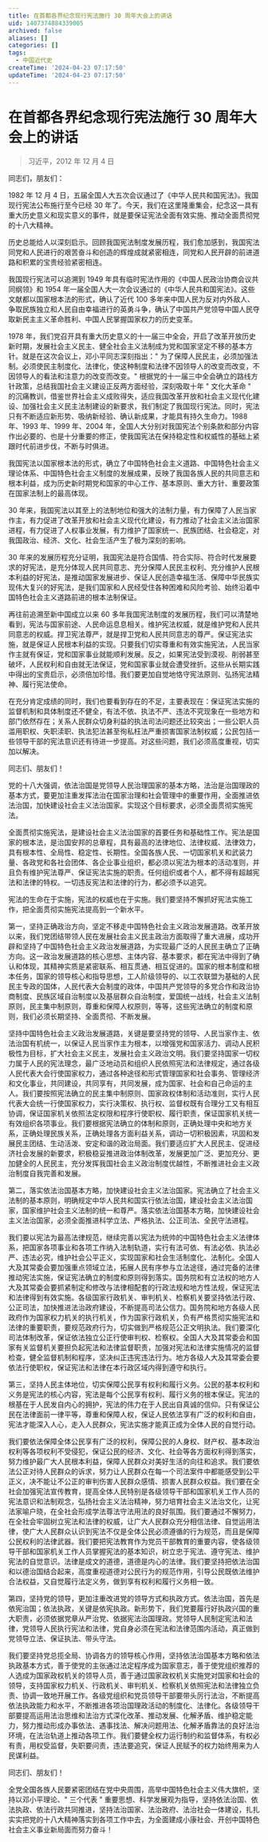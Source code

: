 ```yaml
---
title: 在首都各界纪念现行宪法施行 30 周年大会上的讲话
uid: 1407374884339005
archived: false
aliases: []
categories: []
tags:
  - 中国近代史
createTime: '2024-04-23 07:17:50'
updateTime: '2024-04-23 07:17:50'
---
```


# 在首都各界纪念现行宪法施行 30 周年大会上的讲话

> 习近平，2012 年 12 月 4 日

同志们，朋友们：

1982 年 12 月 4 日，五届全国人大五次会议通过了《中华人民共和国宪法》。我国现行宪法公布施行至今已经 30 年了。今天，我们在这里隆重集会，纪念这一具有重大历史意义和现实意义的事件，就是要保证宪法全面有效实施、推动全面贯彻党的十八大精神。

历史总能给人以深刻启示。回顾我国宪法制度发展历程，我们愈加感到，我国宪法同党和人民进行的艰苦奋斗和创造的辉煌成就紧密相连，同党和人民开辟的前进道路和积累的宝贵经验紧密相连。

我国现行宪法可以追溯到 1949 年具有临时宪法作用的《中国人民政治协商会议共同纲领》和 1954 年一届全国人大一次会议通过的《中华人民共和国宪法》。这些文献都以国家根本法的形式，确认了近代 100 多年来中国人民为反对内外敌人、争取民族独立和人民自由幸福进行的英勇斗争，确认了中国共产党领导中国人民夺取新民主主义革命胜利、中国人民掌握国家权力的历史变革。

1978 年，我们党召开具有重大历史意义的十一届三中全会，开启了改革开放历史新时期，发展社会主义民主、健全社会主义法制成为党和国家坚定不移的基本方针。就是在这次会议上，邓小平同志深刻指出：" 为了保障人民民主，必须加强法制。必须使民主制度化、法律化，使这种制度和法律不因领导人的改变而改变，不因领导人的看法和注意力的改变而改变。" 根据党的十一届三中全会确立的路线方针政策，总结我国社会主义建设正反两方面经验，深刻吸取十年 " 文化大革命 " 的沉痛教训，借鉴世界社会主义成败得失，适应我国改革开放和社会主义现代化建设、加强社会主义民主法制建设的新要求，我们制定了我国现行宪法。同时，宪法只有不断适应新形势、吸纳新经验、确认新成果，才能具有持久生命力。1988 年、1993 年、1999 年、2004 年，全国人大分别对我国宪法个别条款和部分内容作出必要的、也是十分重要的修正，使我国宪法在保持稳定性和权威性的基础上紧跟时代前进步伐，不断与时俱进。

我国宪法以国家根本法的形式，确立了中国特色社会主义道路、中国特色社会主义理论体系、中国特色社会主义制度的发展成果，反映了我国各族人民的共同意志和根本利益，成为历史新时期党和国家的中心工作、基本原则、重大方针、重要政策在国家法制上的最高体现。

30 年来，我国宪法以其至上的法制地位和强大的法制力量，有力保障了人民当家作主，有力促进了改革开放和社会主义现代化建设，有力推动了社会主义法治国家进程，有力促进了人权事业发展，有力维护了国家统一、民族团结、社会稳定，对我国政治、经济、文化、社会生活产生了极为深刻的影响。

30 年来的发展历程充分证明，我国宪法是符合国情、符合实际、符合时代发展要求的好宪法，是充分体现人民共同意志、充分保障人民民主权利、充分维护人民根本利益的好宪法，是推动国家发展进步、保证人民创造幸福生活、保障中华民族实现伟大复兴的好宪法，是我们国家和人民经受住各种困难和风险考验、始终沿着中国特色社会主义道路前进的根本法制保证。

再往前追溯至新中国成立以来 60 多年我国宪法制度的发展历程，我们可以清楚地看到，宪法与国家前途、人民命运息息相关。维护宪法权威，就是维护党和人民共同意志的权威。捍卫宪法尊严，就是捍卫党和人民共同意志的尊严。保证宪法实施，就是保证人民根本利益的实现。只要我们切实尊重和有效实施宪法，人民当家作主就有保证，党和国家事业就能顺利发展。反之，如果宪法受到漠视、削弱甚至破坏，人民权利和自由就无法保证，党和国家事业就会遭受挫折。这些从长期实践中得出的宝贵启示，必须倍加珍惜。我们要更加自觉地恪守宪法原则、弘扬宪法精神、履行宪法使命。

在充分肯定成绩的同时，我们也要看到存在的不足，主要表现在：保证宪法实施的监督机制和具体制度还不健全，有法不依、执法不严、违法不究现象在一些地方和部门依然存在；关系人民群众切身利益的执法司法问题还比较突出；一些公职人员滥用职权、失职渎职、执法犯法甚至徇私枉法严重损害国家法制权威；公民包括一些领导干部的宪法意识还有待进一步提高。对这些问题，我们必须高度重视，切实加以解决。

同志们、朋友们！

党的十八大强调，依法治国是党领导人民治理国家的基本方略，法治是治国理政的基本方式，要更加注重发挥法治在国家治理和社会管理中的重要作用，全面推进依法治国，加快建设社会主义法治国家。实现这个目标要求，必须全面贯彻实施宪法。

全面贯彻实施宪法，是建设社会主义法治国家的首要任务和基础性工作。宪法是国家的根本法，是治国安邦的总章程，具有最高的法律地位、法律权威、法律效力，具有根本性、全局性、稳定性、长期性。全国各族人民、一切国家机关和武装力量、各政党和各社会团体、各企业事业组织，都必须以宪法为根本的活动准则，并且负有维护宪法尊严、保证宪法实施的职责。任何组织或者个人，都不得有超越宪法和法律的特权。一切违反宪法和法律的行为，都必须予以追究。

宪法的生命在于实施，宪法的权威也在于实施。我们要坚持不懈抓好宪法实施工作，把全面贯彻实施宪法提高到一个新水平。

   第一，坚持正确政治方向，坚定不移走中国特色社会主义政治发展道路。改革开放以来，我们党团结带领人民在发展社会主义民主政治方面取得了重大进展，成功开辟和坚持了中国特色社会主义政治发展道路，为实现最广泛的人民民主确立了正确方向。这一政治发展道路的核心思想、主体内容、基本要求，都在宪法中得到了确认和体现，其精神实质是紧密联系、相互贯通、相互促进的。国家的根本制度和根本任务，国家的领导核心和指导思想，工人阶级领导的、以工农联盟为基础的人民民主专政的国体，人民代表大会制度的政体，中国共产党领导的多党合作和政治协商制度、民族区域自治制度以及基层群众自治制度，爱国统一战线，社会主义法制原则，民主集中制原则，尊重和保障人权原则，等等，这些宪法确立的制度和原则，我们必须长期坚持、全面贯彻、不断发展。

坚持中国特色社会主义政治发展道路，关键是要坚持党的领导、人民当家作主、依法治国有机统一，以保证人民当家作主为根本，以增强党和国家活力、调动人民积极性为目标，扩大社会主义民主，发展社会主义政治文明。我们要坚持国家一切权力属于人民的宪法理念，最广泛地动员和组织人民依照宪法和法律规定，通过各级人民代表大会行使国家权力，通过各种途径和形式管理国家和社会事务、管理经济和文化事业，共同建设，共同享有，共同发展，成为国家、社会和自己命运的主人。我们要按照宪法确立的民主集中制原则、国家政权体制和活动准则，实行人民代表大会统一行使国家权力，实行决策权、执行权、监督权既有合理分工又有相互协调，保证国家机关依照法定权限和程序行使职权、履行职责，保证国家机关统一有效组织各项事业。我们要根据宪法确立的体制和原则，正确处理中央和地方关系，正确处理民族关系，正确处理各方面利益关系，调动一切积极因素，巩固和发展民主团结、生动活泼、安定和谐的政治局面。我们要适应扩大人民民主、促进经济社会发展的新要求，积极稳妥推进政治体制改革，发展更加广泛、更加充分、更加健全的人民民主，充分发挥我国社会主义政治制度优越性，不断推进社会主义政治制度自我完善和发展。

第二，落实依法治国基本方略，加快建设社会主义法治国家。宪法确立了社会主义法制的基本原则，明确规定中华人民共和国实行依法治国，建设社会主义法治国家，国家维护社会主义法制的统一和尊严。落实依法治国基本方略，加快建设社会主义法治国家，必须全面推进科学立法、严格执法、公正司法、全民守法进程。

我们要以宪法为最高法律规范，继续完善以宪法为统帅的中国特色社会主义法律体系，把国家各项事业和各项工作纳入法制轨道，实行有法可依、有法必依、执法必严、违法必究，维护社会公平正义，实现国家和社会生活制度化、法制化。全国人大及其常委会要加强重点领域立法，拓展人民有序参与立法途径，通过完备的法律推动宪法实施，保证宪法确立的制度和原则得到落实。国务院和有立法权的地方人大及其常委会要抓紧制定和修改与法律相配套的行政法规和地方性法规，保证宪法和法律得到有效实施。各级国家行政机关、审判机关、检察机关要坚持依法行政、公正司法，加快推进法治政府建设，不断提高司法公信力。国务院和地方各级人民政府作为国家权力机关的执行机关，作为国家行政机关，负有严格贯彻实施宪法和法律的重要职责，要规范政府行为，切实做到严格规范公正文明执法。我们要深化司法体制改革，保证依法独立公正行使审判权、检察权。全国人大及其常委会和国家有关监督机关要担负起宪法和法律监督职责，加强对宪法和法律实施情况的监督检查，健全监督机制和程序，坚决纠正违宪违法行为。地方各级人大及其常委会要依法行使职权，保证宪法和法律在本行政区域内得到遵守和执行。

第三，坚持人民主体地位，切实保障公民享有权利和履行义务。公民的基本权利和义务是宪法的核心内容，宪法是每个公民享有权利、履行义务的根本保证。宪法的根基在于人民发自内心的拥护，宪法的伟力在于人民出自真诚的信仰。只有保证公民在法律面前一律平等，尊重和保障人权，保证人民依法享有广泛的权利和自由，宪法才能深入人心，走入人民群众，宪法实施才能真正成为全体人民的自觉行动。

我们要依法保障全体公民享有广泛的权利，保障公民的人身权、财产权、基本政治权利等各项权利不受侵犯，保证公民的经济、文化、社会等各方面权利得到落实，努力维护最广大人民根本利益，保障人民群众对美好生活的向往和追求。我们要依法公正对待人民群众的诉求，努力让人民群众在每一个司法案件中都能感受到公平正义，决不能让不公正的审判伤害人民群众感情、损害人民群众权益。我们要在全社会加强宪法宣传教育，提高全体人民特别是各级领导干部和国家机关工作人员的宪法意识和法制观念，弘扬社会主义法治精神，努力培育社会主义法治文化，让宪法家喻户晓，在全社会形成学法尊法守法用法的良好氛围。我们要通过不懈努力，在全社会牢固树立宪法和法律的权威，让广大人民群众充分相信法律、自觉运用法律，使广大人民群众认识到宪法不仅是全体公民必须遵循的行为规范，而且是保障公民权利的法律武器。我们要把宪法教育作为党员干部教育的重要内容，使各级领导干部和国家机关工作人员掌握宪法的基本知识，树立忠于宪法、遵守宪法、维护宪法的自觉意识。法律是成文的道德，道德是内心的法律。我们要坚持把依法治国和以德治国结合起来，高度重视道德对公民行为的规范作用，引导公民既依法维护合法权益，又自觉履行法定义务，做到享有权利和履行义务相一致。

第四，坚持党的领导，更加注重改进党的领导方式和执政方式。依法治国，首先是依宪治国；依法执政，关键是依宪执政。新形势下，我们党要履行好执政兴国的重大职责，必须依据党章从严治党、依据宪法治国理政。党领导人民制定宪法和法律，党领导人民执行宪法和法律，党自身必须在宪法和法律范围内活动，真正做到党领导立法、保证执法、带头守法。

我们要坚持党总揽全局、协调各方的领导核心作用，坚持依法治国基本方略和依法执政基本方式，善于使党的主张通过法定程序成为国家意志，善于使党组织推荐的人选成为国家政权机关的领导人员，善于通过国家政权机关实施党对国家和社会的领导，支持国家权力机关、行政机关、审判机关、检察机关依照宪法和法律独立负责、协调一致地开展工作。各级党组织和党员领导干部要带头厉行法治，不断提高依法执政能力和水平，不断推进各项治国理政活动的制度化、法律化。各级领导干部要提高运用法治思维和法治方式深化改革、推动发展、化解矛盾、维护稳定能力，努力推动形成办事依法、遇事找法、解决问题用法、化解矛盾靠法的良好法治环境，在法治轨道上推动各项工作。我们要健全权力运行制约和监督体系，有权必有责，用权受监督，失职要问责，违法要追究，保证人民赋予的权力始终用来为人民谋利益。

同志们、朋友们！

全党全国各族人民要紧密团结在党中央周围，高举中国特色社会主义伟大旗帜，坚持以邓小平理论、" 三个代表 " 重要思想、科学发展观为指导，坚持依法治国、依法执政、依法行政共同推进，坚持法治国家、法治政府、法治社会一体建设，扎扎实实把党的十八大精神落实到各项工作中去，为全面建成小康社会、开创中国特色社会主义事业新局面而努力奋斗！

